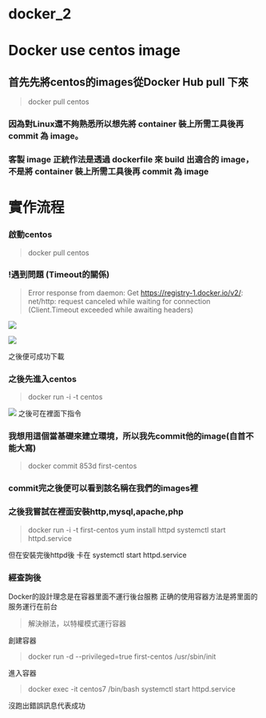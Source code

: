 # docker_2
# Docker use centos image
## 首先先將centos的images從Docker Hub pull 下來
>docker pull centos

### 因為對Linux還不夠熟悉所以想先將 container 裝上所需工具後再 commit 為 image。

### 客製 image 正統作法是透過 dockerfile 來 build 出適合的 image，不是將 container 裝上所需工具後再 commit 為 image

# 實作流程
### 啟動centos
>docker pull centos

### !遇到問題 (Timeout的關係)
>Error response from daemon: Get https://registry-1.docker.io/v2/: net/http: request canceled while waiting for connection (Client.Timeout exceeded while awaiting headers)

![](https://blog.johnwu.cc/images/x404.png)

![](https://blog.johnwu.cc/images/x405.png)

之後便可成功下載

### 之後先進入centos

>docker run -i -t centos

![](https://blog.johnwu.cc/images/x404.png)
之後可在裡面下指令

### 我想用這個當基礎來建立環境，所以我先commit他的image(自首不能大寫)
>docker commit 853d first-centos

### commit完之後便可以看到該名稱在我們的images裡

### 之後我嘗試在裡面安裝http,mysql,apache,php
>docker run -i -t first-centos
>yum install httpd
>systemctl start httpd.service

但在安裝完後httpd後
卡在 systemctl start httpd.service 

### 經查詢後
Docker的設計理念是在容器里面不運行後台服務
正确的使用容器方法是將里面的服务運行在前台

> 解決辦法，以特權模式運行容器

創建容器

> docker run -d --privileged=true first-centos /usr/sbin/init

進入容器

> docker exec -it centos7 /bin/bash
> systemctl start httpd.service 

沒跑出錯誤訊息代表成功
